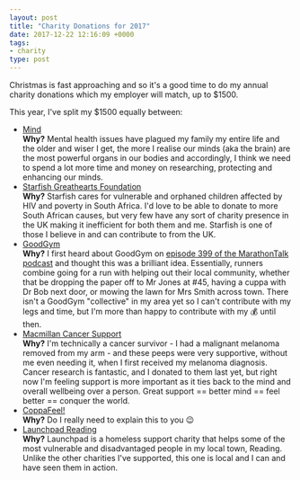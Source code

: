 ```yaml
---
layout: post
title: "Charity Donations for 2017"
date: 2017-12-22 12:16:09 +0000
tags:
- charity
type: post
---
```


Christmas is fast approaching and so it's a good time to do my annual charity donations which my employer will match, up to $1500.

This year, I've split my $1500 equally between:

- [Mind](https://www.mind.org.uk/)  
  **Why?** Mental health issues have plagued my family my entire life and the older and wiser I get, the more I realise our minds (aka the brain) are the most powerful organs in our bodies and accordingly, I think we need to spend a lot more time and money on researching, protecting and enhancing our minds.
- [Starfish Greathearts Foundation](https://www.starfishcharity.org/)  
  **Why?** Starfish cares for vulnerable and orphaned children affected by HIV and poverty in South Africa. I'd love to be able to donate to more South African causes, but very few have any sort of charity presence in the UK making it inefficient for both them and me. Starfish is one of those I believe in and can contribute to from the UK.
- [GoodGym](https://www.goodgym.org/)  
  **Why?** I first heard about GoodGym on [episode 399 of the MarathonTalk podcast](https://marathontalk.com/shows/episode-399-ivo-gormley/) and thought this was a brilliant idea. Essentially, runners combine going for a run with helping out their local community, whether that be dropping the paper off to Mr Jones at #45, having a cuppa with Dr Bob next door, or mowing the lawn for Mrs Smith across town. There isn't a GoodGym "collective" in my area yet so I can't contribute with my legs and time, but I'm more than happy to contribute with my 💰 until then.
- [Macmillan Cancer Support](https://www.macmillan.org.uk/)  
  **Why?** I'm technically a cancer survivor - I had a malignant melanoma removed from my arm - and these peeps were very supportive, without me even needing it, when I first received my melanoma diagnosis. Cancer research is fantastic, and I donated to them last yet, but right now I'm feeling support is more important as it ties back to the mind and overall wellbeing over a person. Great support == better mind == feel better == conquer the world.
- [CoppaFeel!](https://coppafeel.org/)  
  **Why?** Do I really need to explain this to you 😉
- [Launchpad Reading](https://www.launchpadreading.org.uk/)  
  **Why?** Launchpad is a homeless support charity that helps some of the most vulnerable and disadvantaged people in my local town, Reading. Unlike the other charities I've supported, this one is local and I can and have seen them in action.
